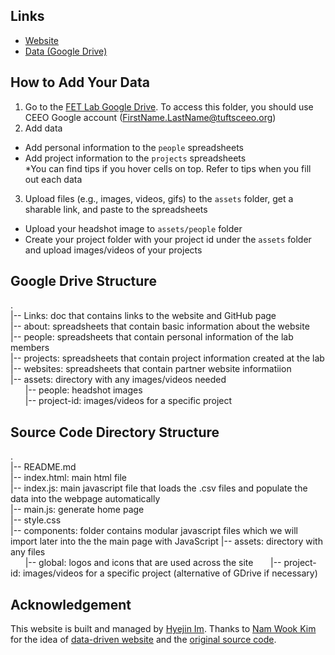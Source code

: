 ## Links
* [Website](https://ceeoinnovations.github.io/fetlab)
* [Data (Google Drive)](https://drive.google.com/drive/folders/14_Pz8O_YQauf5cpMfGmqNgqhk9FnoIfN?usp=sharing)

## How to Add Your Data
1. Go to the [FET Lab Google Drive](https://drive.google.com/drive/folders/14_Pz8O_YQauf5cpMfGmqNgqhk9FnoIfN?usp=sharing). To access this folder, you should use CEEO Google account (FirstName.LastName@tuftsceeo.org)
2. Add data
- Add personal information to the `people` spreadsheets
- Add project information to the `projects` spreadsheets  
*You can find tips if you hover cells on top. Refer to tips when you fill out each data  
3. Upload files (e.g., images, videos, gifs) to the `assets` folder, get a sharable link, and paste to the spreadsheets
- Upload your headshot image to `assets/people` folder
- Create your project folder with your project id under the `assets` folder and upload images/videos of your projects

## Google Drive Structure
.   
|-- Links: doc that contains links to the website and GitHub page  
|-- about: spreadsheets that contain basic information about the website  
|-- people: spreadsheets that contain personal information of the lab members  
|-- projects: spreadsheets that contain project information created at the lab  
|-- websites: spreadsheets that contain partner website informatiion   
|-- assets: directory with any images/videos needed  
&nbsp;&nbsp;&nbsp;&nbsp;&nbsp;&nbsp;|-- people: headshot images  
&nbsp;&nbsp;&nbsp;&nbsp;&nbsp;&nbsp;|-- project-id: images/videos for a specific project 

## Source Code Directory Structure
.  
|-- README.md  
|-- index.html: main html file  
|-- index.js: main javascript file that loads the .csv files and populate the data into the webpage automatically  
|-- main.js: generate home page  
|-- style.css  
|-- components: folder contains modular javascript files which we will import later into the the main page with JavaScript
|-- assets: directory with any files  
&nbsp;&nbsp;&nbsp;&nbsp;&nbsp;&nbsp;|-- global: logos and icons that are used across the site
&nbsp;&nbsp;&nbsp;&nbsp;&nbsp;&nbsp;|-- project-id: images/videos for a specific project (alternative of GDrive if necessary)

## Acknowledgement
This website is built and managed by [Hyejin Im](https://hyejinim.github.io).
Thanks to [Nam Wook Kim](https://www.namwkim.org) for the idea of [data-driven website](https://github.com/namwkim/namwkim.github.io) and the [original source code](https://www.notion.so/Lab-Modules-0bf0039f4b224ac0bfec6b2bd49010c0).
